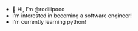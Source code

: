 - 👋 Hi, I’m @rodiiipooo
-  I’m interested in becoming a software engineer!
-  I’m currently learning python!

